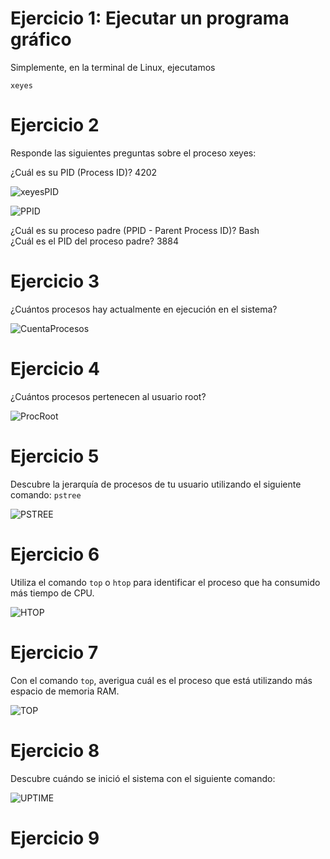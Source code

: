 # Ejercicio 1: Ejecutar un programa gráfico

Simplemente, en la terminal de Linux, ejecutamos 
~~~
xeyes
~~~

# Ejercicio 2

Responde las siguientes preguntas sobre el proceso xeyes:  
  
¿Cuál es su PID (Process ID)?  4202  

  ![xeyesPID](/Administración%20Linux/Imagenes/xeyesPID.png)  

  ![PPID](/Administración%20Linux/Imagenes/PPID.png)  


¿Cuál es su proceso padre (PPID - Parent Process ID)?  Bash  
¿Cuál es el PID del proceso padre?  3884  

# Ejercicio 3

¿Cuántos procesos hay actualmente en ejecución en el sistema?  

  ![CuentaProcesos](/Administración%20Linux/Imagenes/CountProc.png)

# Ejercicio 4

¿Cuántos procesos pertenecen al usuario root?  

  ![ProcRoot](/Administración%20Linux/Imagenes/ProcesosRoot.png)

# Ejercicio 5 

Descubre la jerarquía de procesos de tu usuario utilizando el siguiente comando: `pstree`  

  ![PSTREE](/Administración%20Linux/Imagenes/pstree.png)

# Ejercicio 6

Utiliza el comando `top` o `htop` para identificar el proceso que ha consumido más tiempo de CPU.

  ![HTOP](/Administración%20Linux/Imagenes/htop.png)

# Ejercicio 7

Con el comando `top`, averigua cuál es el proceso que está utilizando más espacio de memoria RAM.  

  ![TOP](/Administración%20Linux/Imagenes/top-ejer7.png)

# Ejercicio 8

Descubre cuándo se inició el sistema con el siguiente comando:

 ![UPTIME](/Administración%20Linux/Imagenes/uptime.png)

# Ejercicio 9 
